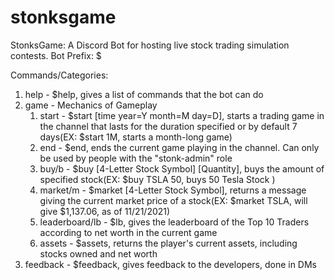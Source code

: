 # stonksgame
StonksGame: A Discord Bot for hosting live stock trading simulation contests. Bot Prefix: $

Commands/Categories:

1. help - $help, gives a list of commands that the bot can do
2. game - Mechanics of Gameplay
    1. start - $start [time year=Y month=M day=D],  starts a trading game in the channel that lasts for the duration specified or by default 7 days(EX: $start 1M, starts a month-long game)
    2. end - $end, ends the current game playing in the channel. Can only be used by people with the "stonk-admin" role
    3. buy/b - $buy [4-Letter Stock Symbol] [Quantity], buys the amount of specified stock(EX: $buy TSLA 50, buys 50 Tesla Stock )
    4. market/m - $market [4-Letter Stock Symbol], returns a message giving the current market price of a stock(EX: $market TSLA, will give $1,137.06, as of 11/21/2021)
    5. leaderboard/lb - $lb, gives the leaderboard of the Top 10 Traders according to net worth in the current game
    6. assets - $assets, returns the player's current assets, including stocks owned and net worth
3. feedback - $feedback, gives feedback to the developers, done in DMs
